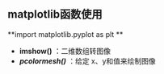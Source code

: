 ## matplotlib函数使用

**import matplotlib.pyplot as plt ** 

- **imshow()** ：二维数组转图像
- ***pcolormesh()*** ：给定 x、y和值来绘制图像

